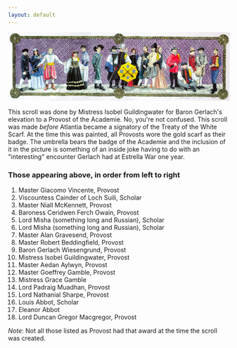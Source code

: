 ```yaml
---
layout: default
---
```


![scroll](/images/scroll.gif)

This scroll was done by Mistress Isobel Guildingwater for Baron Gerlach's elevation to a Provost of the Academie.  No, you're not confused.  This scroll was made *before* Atlantia became a signatory of the Treaty of the White Scarf.  At the time this was painted, all Provosts wore the gold scarf as their badge.  The umbrella bears the badge of the Academie and the inclusion of it in the picture is something of an inside joke having to do with an "interesting" encounter Gerlach had at Estrella War one year.

### Those appearing above, in order from left to right

1. Master Giacomo Vincente, Provost
1. Viscountess Cainder of Loch Suili, Scholar
1. Master Niall McKennett, Provost
1. Baroness Ceridwen Ferch Owain, Provost
1. Lord Misha (something long and Russian), Scholar
1. Lord Misha (something long and Russian), Scholar
1. Master Alan Gravesend, Provost
1. Master Robert Beddingfield, Provost
1. Baron Gerlach Wiesengrund, Provost
1. Mistress Isobel Guildingwater, Provost
1. Master Aedan Aylwyn, Provost
1. Master Goeffrey Gamble, Provost
1. Mistress Grace Gamble
1. Lord Padraig Muadhan, Provost
1. Lord Nathanial Sharpe, Provost
1. Louis Abbot, Scholar
1. Eleanor Abbot
1. Lord Duncan Gregor Macgregor, Provost

*Note*: Not all those listed as Provost had that award at the time the scroll was created.
